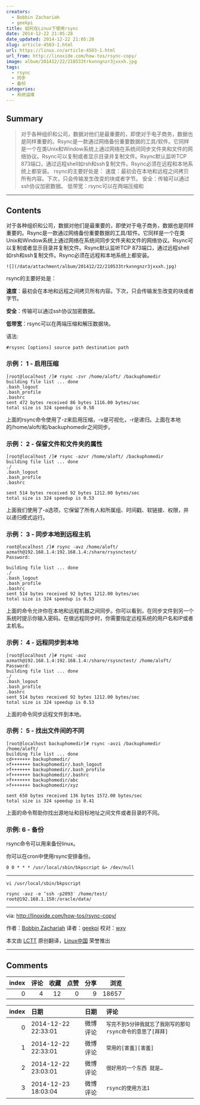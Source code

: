 ```yaml
---
creators:
  - Bobbin Zachariah
  - geekpi
title: 如何在Linux下使用rsync
date: 2014-12-22 21:05:28
date_updated: 2014-12-22 21:05:28
slug: article-4503-1.html
url: https://linux.cn/article-4503-1.html
url_from: http://linoxide.com/how-tos/rsync-copy/
image: album/201412/22/210533trkxnngnzr3jxxxh.jpg
tags:
  - rsync
  - 同步
  - 备份
categories:
  - 系统运维
---
```


## Summary

> 对于各种组织和公司，数据对他们是最重要的，即使对于电子商务，数据也是同样重要的。Rsync是一款通过网络备份重要数据的工具/软件。它同样是一个在类Unix和Window系统上通过网络在系统间同步文件夹和文件的网络协议。Rsync可以复制或者显示目录并复制文件。Rsync默认监听TCP 873端口，通过远程shell如rsh和ssh复制文件。Rsync必须在远程和本地系统上都安装。  rsync的主要好处是： 速度：最初会在本地和远程之间拷贝所有内容。下次，只会传输发生改变的块或者字节。 安全：传输可以通过ssh协议加密数据。 低带宽：rsync可以在两端压缩和

***

<!-- more -->

## Contents

对于各种组织和公司，数据对他们是最重要的，即使对于电子商务，数据也是同样重要的。Rsync是一款通过网络备份重要数据的工具/软件。它同样是一个在类Unix和Window系统上通过网络在系统间同步文件夹和文件的网络协议。Rsync可以复制或者显示目录并复制文件。Rsync默认监听TCP 873端口，通过远程shell如rsh和ssh复制文件。Rsync必须在远程和本地系统上都安装。

`![](/data/attachment/album/201412/22/210533trkxnngnzr3jxxxh.jpg)`

rsync的主要好处是：

**速度**：最初会在本地和远程之间拷贝所有内容。下次，只会传输发生改变的块或者字节。

**安全**：传输可以通过ssh协议加密数据。

**低带宽**：rsync可以在两端压缩和解压数据块。

语法:

```shell
#rsysnc [options] source path destination path
```

### 示例： 1 - 启用压缩

```shell
[root@localhost /]# rsync -zvr /home/aloft/ /backuphomedir
building file list ... done
.bash_logout
.bash_profile
.bashrc
sent 472 bytes received 86 bytes 1116.00 bytes/sec
total size is 324 speedup is 0.58
```

上面的rsync命令使用了-z来启用压缩，-v是可视化，-r是递归。上面在本地的/home/aloft/和/backuphomedir之间同步。

### 示例： 2 - 保留文件和文件夹的属性

```shell
[root@localhost /]# rsync -azvr /home/aloft/ /backuphomedir
building file list ... done
./
.bash_logout
.bash_profile
.bashrc

sent 514 bytes received 92 bytes 1212.00 bytes/sec
total size is 324 speedup is 0.53
```

上面我们使用了-a选项，它保留了所有人和所属组、时间戳、软链接、权限，并以递归模式运行。

### 示例： 3 - 同步本地到远程主机

```shell
root@localhost /]# rsync -avz /home/aloft/ azmath@192.168.1.4:192.168.1.4:/share/rsysnctest/
Password:

building file list ... done
./
.bash_logout
.bash_profile
.bashrc
sent 514 bytes received 92 bytes 1212.00 bytes/sec
total size is 324 speedup is 0.53
```

上面的命令允许你在本地和远程机器之间同步。你可以看到，在同步文件到另一个系统时提示你输入密码。在做远程同步时，你需要指定远程系统的用户名和IP或者主机名。

### 示例： 4 - 远程同步到本地

```shell
[root@localhost /]# rsync -avz azmath@192.168.1.4:192.168.1.4:/share/rsysnctest/ /home/aloft/
Password:
building file list ... done
./
.bash_logout
.bash_profile
.bashrc
sent 514 bytes received 92 bytes 1212.00 bytes/sec
total size is 324 speedup is 0.53
```

上面的命令同步远程文件到本地。

### 示例： 5 - 找出文件间的不同

```shell
[root@localhost backuphomedir]# rsync -avzi /backuphomedir /home/aloft/
building file list ... done
cd+++++++ backuphomedir/
>f+++++++ backuphomedir/.bash_logout
>f+++++++ backuphomedir/.bash_profile
>f+++++++ backuphomedir/.bashrc
>f+++++++ backuphomedir/abc
>f+++++++ backuphomedir/xyz

sent 650 bytes received 136 bytes 1572.00 bytes/sec
total size is 324 speedup is 0.41
```

上面的命令帮助你找出源地址和目标地址之间文件或者目录的不同。

### 示例: 6 - 备份

rsync命令可以用来备份linux。

你可以在cron中使用rsync安排备份。

```shell
0 0 * * * /usr/local/sbin/bkpscript &> /dev/null
```

---

```shell
vi /usr/local/sbin/bkpscript

rsync -avz -e ‘ssh -p2093′ /home/test/ root@192.168.1.150:/oracle/data/
```

---

via: <http://linoxide.com/how-tos/rsync-copy/>

作者：[Bobbin Zachariah](http://linoxide.com/author/bobbin/) 译者：[geekpi](https://github.com/geekpi) 校对：[wxy](https://github.com/wxy)

本文由 [LCTT](https://github.com/LCTT/TranslateProject) 原创翻译，[Linux中国](https://linux.cn/) 荣誉推出

***

## Comments


|   index |   评论 |   收藏 |   点赞 |   分享 |   浏览 |
|--------:|-------:|-------:|-------:|-------:|-------:|
|       0 |      4 |     12 |      0 |      9 |  18657 |

|   index | 日期                | 日期     | 评论                                                       |
|--------:|:--------------------|:---------|:-----------------------------------------------------------|
|       0 | 2014-12-22 22:33:01 | 微博评论 | `写完不到5分钟我就忘了我刚写的那句rsync命令的意思了[拜拜]` |
|       1 | 2014-12-22 22:33:01 | 微博评论 | `常用的[害羞][害羞]`                                       |
|       2 | 2014-12-22 23:03:01 | 微博评论 | `很好用的一个东西 就是…`                                   |
|       3 | 2014-12-23 18:03:04 | 微博评论 | `rsync的使用方法1`                                         |
